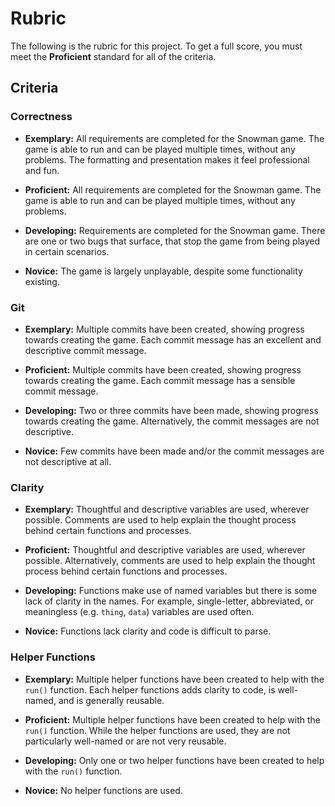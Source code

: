 # Rubric

The following is the rubric for this project. To get a full score, you must meet the **Proficient** standard for all of the criteria.

## Criteria

### Correctness

- **Exemplary:** All requirements are completed for the Snowman game. The game is able to run and can be played multiple times, without any problems. The formatting and presentation makes it feel professional and fun.

- **Proficient:** All requirements are completed for the Snowman game. The game is able to run and can be played multiple times, without any problems.

- **Developing:** Requirements are completed for the Snowman game. There are one or two bugs that surface, that stop the game from being played in certain scenarios.

- **Novice:** The game is largely unplayable, despite some functionality existing.

### Git

- **Exemplary:** Multiple commits have been created, showing progress towards creating the game. Each commit message has an excellent and descriptive commit message.

- **Proficient:** Multiple commits have been created, showing progress towards creating the game. Each commit message has a sensible commit message.

- **Developing:** Two or three commits have been made, showing progress towards creating the game. Alternatively, the commit messages are not descriptive.

- **Novice:** Few commits have been made and/or the commit messages are not descriptive at all.

### Clarity

- **Exemplary:** Thoughtful and descriptive variables are used, wherever possible. Comments are used to help explain the thought process behind certain functions and processes.

- **Proficient:** Thoughtful and descriptive variables are used, wherever possible. Alternatively, comments are used to help explain the thought process behind certain functions and processes.

- **Developing:** Functions make use of named variables but there is some lack of clarity in the names. For example, single-letter, abbreviated, or meaningless (e.g. `thing`, `data`) variables are used often.

- **Novice:** Functions lack clarity and code is difficult to parse.

### Helper Functions

- **Exemplary:** Multiple helper functions have been created to help with the `run()` function. Each helper functions adds clarity to code, is well-named, and is generally reusable.

- **Proficient:** Multiple helper functions have been created to help with the `run()` function. While the helper functions are used, they are not particularly well-named or are not very reusable.

- **Developing:** Only one or two helper functions have been created to help with the `run()` function.

- **Novice:** No helper functions are used.
